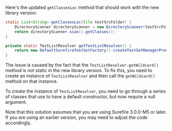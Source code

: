 Here's the updated `getClassesLoc` method that should work with the new library version:

```java
static List<String> getClassesLoc(File testSrcFolder) {
    DirectoryScanner directoryScanner = new DirectoryScanner(testSrcFolder, getTestListResolver().getWildcard());
    return directoryScanner.scan().getClasses();
}

private static TestListResolver getTestListResolver() {
    return new DefaultSurefireTestSetFactory().createTestSetManagerProvider(null).createTestSetFactory(null).getTestListResolver();
}
```

The issue is caused by the fact that the `TestListResolver.getWildcard()` method is not static in the new library version. To fix this, you need to create an instance of `TestListResolver` and then call the `getWildcard()` method on that instance.

To create the instance of `TestListResolver`, you need to go through a series of classes that use to have a default constructor, but now require a null argument.

Note that this solution assumes that you are using Surefire 3.0.0-M5 or later. If you are using an earlier version, you may need to adjust the code accordingly.
